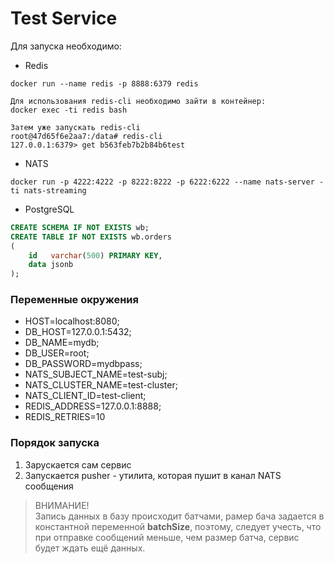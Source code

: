 # Test Service

Для запуска необходимо:
- Redis
```
docker run --name redis -p 8888:6379 redis

Для использования redis-cli необходимо зайти в контейнер:
docker exec -ti redis bash

Затем уже запускать redis-cli
root@47d65f6e2aa7:/data# redis-cli
127.0.0.1:6379> get b563feb7b2b84b6test
```
- NATS
```
docker run -p 4222:4222 -p 8222:8222 -p 6222:6222 --name nats-server -ti nats-streaming
```
- PostgreSQL
```SQL
CREATE SCHEMA IF NOT EXISTS wb;
CREATE TABLE IF NOT EXISTS wb.orders
(
    id   varchar(500) PRIMARY KEY,
    data jsonb
);
```

### Переменные окружения
- HOST=localhost:8080;
- DB_HOST=127.0.0.1:5432;
- DB_NAME=mydb;
- DB_USER=root;
- DB_PASSWORD=mydbpass;
- NATS_SUBJECT_NAME=test-subj;
- NATS_CLUSTER_NAME=test-cluster;
- NATS_CLIENT_ID=test-client;
- REDIS_ADDRESS=127.0.0.1:8888;
- REDIS_RETRIES=10

### Порядок запуска
1. Зарускается сам сервис
2. Запускается pusher - утилита, которая пушит в канал NATS сообщения

> ВНИМАНИЕ! <br>
> Запись данных в базу проиcходит батчами, рамер бача задается в константной переменной **batchSize**,
> поэтому, следует учесть, что при отправке сообщений меньше, чем размер батча, сервис будет ждать ещё данных.